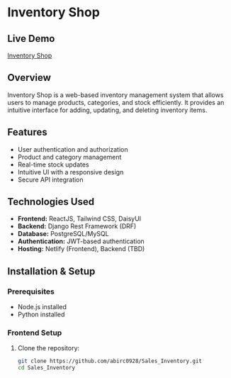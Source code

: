 # Inventory Shop

## Live Demo
[Inventory Shop](https://inventoryshop.netlify.app/)

## Overview
Inventory Shop is a web-based inventory management system that allows users to manage products, categories, and stock efficiently. It provides an intuitive interface for adding, updating, and deleting inventory items.

## Features
- User authentication and authorization  
- Product and category management  
- Real-time stock updates  
- Intuitive UI with a responsive design  
- Secure API integration  

## Technologies Used
- **Frontend:** ReactJS, Tailwind CSS, DaisyUI  
- **Backend:** Django Rest Framework (DRF)  
- **Database:** PostgreSQL/MySQL  
- **Authentication:** JWT-based authentication  
- **Hosting:** Netlify (Frontend), Backend (TBD)  

## Installation & Setup

### Prerequisites
- Node.js installed  
- Python installed  

### Frontend Setup
1. Clone the repository:  
   ```bash
   git clone https://github.com/abirc0928/Sales_Inventory.git
   cd Sales_Inventory
